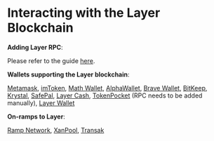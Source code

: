 # Interacting with the Layer Blockchain

**Adding Layer RPC**:&#x20;

Please refer to the guide [here](https://tutorials.prmscan.org/tutorials/network-tutorials/adding-fuse-network-to-metamask).



**Wallets supporting the Layer blockchain**:

[Metamask](https://metamask.io), [imToken](https://imtoken.im), [Math Wallet](https://mathwallet.org), [AlphaWallet](https://alphawallet.com), [Brave Wallet](https://brave.com/wallet/), [BitKeep](https://bitkeep.com/), [Krystal](https://krystal.app), [SafePal](https://safepal.io/), [Layer Cash](https://fuse.cash), [TokenPocket](https://www.tokenpocket.pro/en/) (RPC needs to be added manually), [Layer Wallet](https://play.google.com/store/apps/details?id=io.fuse.fusecash\&hl=en\&gl=US)



**On-ramps to Layer**:

[Ramp Network](https://ramp.network), [XanPool](https://xanpool.com/), [Transak](https://transak.com/)
